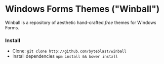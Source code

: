 # Windows Forms Themes ("Winball")
Winball is a repository of aesthetic hand-crafted *free* themes for Windows Forms. 


### Install
- Clone: `git clone http://github.com/byteblast/winball`
- Install dependencies `npm install && bower install`